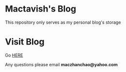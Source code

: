 # Mactavish's Blog

This repository only serves as my personal blog's storage

# Visit Blog

Go [HERE](https://macsalvation.net)

Any questions please email __maczhanchao@yahoo.com__